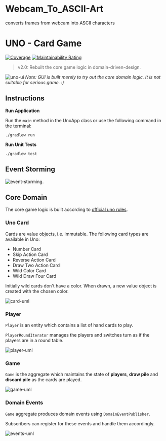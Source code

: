 # Webcam_To_ASCII-Art
converts frames from webcam into ASCII characters
# UNO - Card Game
[![Coverage](https://sonarcloud.io/api/project_badges/measure?project=tk-codes_uno&metric=coverage)](https://sonarcloud.io/dashboard?id=tk-codes_uno)
[![Maintainability Rating](https://sonarcloud.io/api/project_badges/measure?project=tk-codes_uno&metric=sqale_rating)](https://sonarcloud.io/dashboard?id=tk-codes_uno)

> v2.0: Rebuilt the core game logic in domain-driven-design.

![uno-ui](./doc/new-uno-v2.gif)
*Note: GUI is built merely to try out the core domain logic. It is not suitable for serious game. :)*

## Instructions

**Run Application**

Run the `main` method in the UnoApp class or use the following command in the terminal:

```
./gradlew run
```

**Run Unit Tests**

```
./gradlew test
```

## Event Storming

![event-storming](./doc/event-storming.jpg).

## Core Domain

The core game logic is built according to [official uno rules](https://en.wikipedia.org/wiki/Uno_(card_game)#Official_rules).

### Uno Card

Cards are value objects, i.e. immutable. The following card types are available in Uno: 
* Number Card
* Skip Action Card
* Reverse Action Card
* Draw Two Action Card
* Wild Color Card
* Wild Draw Four Card

Initially wild cards don't have a color. When drawn, a new value object is created with the chosen color. 

![card-uml](./doc/cards.png)

### Player

`Player` is an entity which contains a list of hand cards to play.

`PlayerRoundIterator` manages the players and switches turn as if the players are in a round table.

![player-uml](./doc/player.png)

### Game

`Game` is the aggregate which maintains the state of **players**, **draw pile** and **discard pile** as the cards are played. 

![game-uml](./doc/game.png)

### Domain Events

`Game` aggregate produces domain events using `DomainEventPublisher`.

Subscribers can register for these events and handle them accordingly. 

![events-uml](./doc/events.png)
